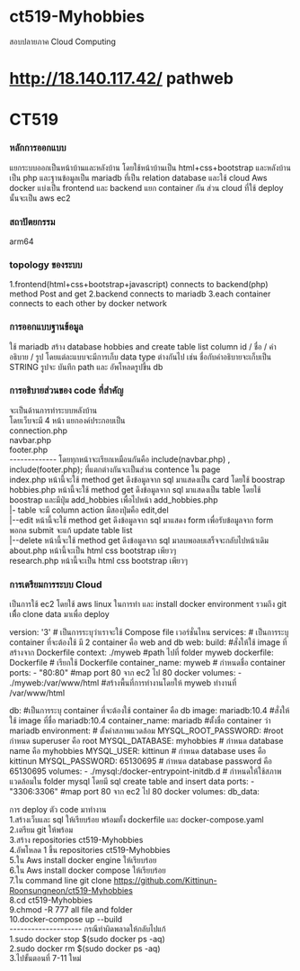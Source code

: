 # ct519-Myhobbies
 สอบปลายภาค Cloud Computing
# http://18.140.117.42/ pathweb
# CT519

### หลักการออกแบบ 
แยกระบบออกเป็นหน้าบ้านและหลังบ้าน โดยใช้หน้าบ้านเป็น html+css+bootstrap และหลังบ้านเป็น php และฐานข้อมูลเป็น mariadb ที่เป็น relation database
และใช้ cloud Aws docker แบ่งเป็น frontend และ backend แยก container กัน
ส่วน cloud ที่ใช้ deploy นั้นจะเป็น aws ec2 

### สถาปัตยกรรม 
arm64 

### topology ของระบบ 
1.frontend(html+css+bootstrap+javascript) connects to backend(php) method Post and get
2.backend connects to mariadb 
3.each container connects to each other by docker network

### การออกแบบฐานข้อมูล 
ใช้ mariadb สร้าง database hobbies and create table list
column id / ชื่อ / คำอธิบาย / รูป
โดยแต่ละแบบจะมีการเก็บ data type ต่างกันไป เช่น ชื่อกับคำอธิบายจะเก็บเป็น STRING รูปจะ บันทึก path และ อัพโหลดรูปขึ้น db

### การอธิบายส่วนของ code ที่สำคัญ  
จะเป็นด้านการทำระบบหลังบ้าน <br />
โดยเว็บจะมี 4 หน้า แยกองค์ประกอบเป็น <br />
connection.php <br />
navbar.php <br />
footer.php <br />
*-------------* 
โดยทุกหน้าจะเรียกเหมือนกันคือ include(navbar.php) , include(footer.php); ที่แตกต่างกันจะเป็นส่วน contence ใน page <br />
index.php หน้านี้จะใช้ method get ดึงข้อมูลจาก sql มาแสดงเป็น card โดยใช้ boostrap <br />
hobbies.php หน้านี้จะใช้ method get ดึงข้อมูลจาก sql มาแสดงเป็น table โดยใช้ boostrap และมีปุ่ม add_hobbies เพื่อไปหน้า add_hobbies.php <br />
|- table จะมี column action มีสองปุ่มคือ edit,del <br />
|--edit หน้านี้จะใช้ method get ดึงข้อมูลจาก sql มาแสดง form เพื่อรับข้อมูลจาก form พอกด submit จะแก้ update table list <br />
|--delete หน้านี้จะใช้ method get ดึงข้อมูลจาก sql มาลบพอลบเสร็จจะกลับไปหน้าเดิม <br />
about.php หน้านี้จะเป็น html css bootstrap เพียวๆ<br />
research.php หน้านี้จะเป็น html css bootstrap เพียวๆ<br />

### การเตรียมการระบบ Cloud 
เป็นการใช้ ec2 โดยใช้ aws linux ในการทำ และ install docker environment รวมถึง git เพืื่อ clone data มาเพื่อ deploy 

version: '3' # เป็นการระบุว่าเราจะใช้ Compose file เวอร์ชั่นไหน 
services: # เป็นการระบุ container ที่จะต้องใช้ มี 2 container คือ web and db
  web:
    build: #สั่งให้ใช้ image ที่สร้างจาก Dockerfile
      context: ./myweb #path ไปที่ folder myweb
      dockerfile: Dockerfile # เรียกใช้ Dockerfile
    container_name: myweb # กำหนดชื่อ container
    ports:
      - "80:80" #map port 80 จาก ec2 ไป 80 docker
    volumes:
      - ./myweb:/var/www/html  #สร้างพื้นที่การทำงานโดยให้ myweb ทำงานที่ /var/www/html

  db: #เป็นการระบุ container ที่จะต้องใช้ container คือ db
    image: mariadb:10.4 #สั่งให้ใช้ image ที่ชื่อ mariadb:10.4
    container_name: mariadb #ตั้งชื่อ container ว่า mariadb
    environment: # ตั้งค่าสภาพแวดล้อม 
      MYSQL_ROOT_PASSWORD: #root กำหนด superuser คือ root
      MYSQL_DATABASE: myhobbies # กำหนด database name คือ myhobbies
      MYSQL_USER: kittinun # กำหนด database uses คือ kittinun
      MYSQL_PASSWORD: 65130695 # กำหนด database password คือ 65130695
    volumes:
      - ./mysql:/docker-entrypoint-initdb.d # กำหนดให้ใช้สภาพแวดล้อมใน folder mysql โดยมี sql create table and insert data
    ports:
      - "3306:3306" #map port 80 จาก ec2 ไป 80 docker
volumes:
  db_data: 

การ deploy ตัว code มาทำงาน<br />
1.สร้างเว็บและ sql ให้เรียบร้อย พร้อมทั้ง dockerfile และ docker-compose.yaml<br />
2.เตรียม git ให้พร้อม<br />
3.สร้าง repositories ct519-Myhobbies<br />
4.อัพโหลด 1 ขึ้น repositories ct519-Myhobbies<br />
5.ใน Aws install docker engine ให้เรียบร้อย<br />
6.ใน Aws install docker compose ให้เรียบร้อย<br />
7.ใน command line git clone https://github.com/Kittinun-Roonsungneon/ct519-Myhobbies<br />
8.cd ct519-Myhobbies<br />
9.chmod -R 777 all file and folder<br />
10.docker-compose up --build <br />
*--------------------*
กรณีทำผิดพลาดให้กลับไปแก้ <br />
1.sudo docker stop $(sudo docker ps -aq) <br />
2.sudo docker rm $(sudo docker ps -aq)  <br />
3.ไปขั้นตอนที่ 7-11 ใหม่<br />

